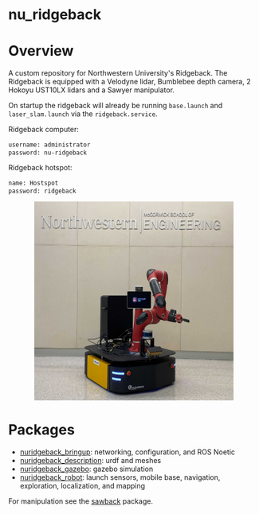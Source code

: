# nu_ridgeback

# Overview
A custom repository for Northwestern University's Ridgeback. The Ridgeback is equipped with a Velodyne lidar, Bumblebee depth camera, 2 Hokoyu UST10LX lidars and a Sawyer manipulator.

On startup the ridgeback will already be running `base.launch` and `laser_slam.launch` via
the `ridgeback.service`.

Ridgeback computer:
```
username: administrator
password: nu-ridgeback
```

Ridgeback hotspot:
```
name: Hostspot
password: ridgeback
```

<p align="center">
  <img src="/nuridgeback_robot/media/nurb1.jpg" width="400" height="400"/>
</p>


# Packages
* [nuridgeback_bringup](https://github.com/bostoncleek/nu_ridgeback/tree/master/nuridgeback_bringup): networking, configuration, and ROS Noetic
* [nuridgeback_description](https://github.com/bostoncleek/nu_ridgeback/tree/master/nuridgeback_description): urdf and meshes
* [nuridgeback_gazebo](https://github.com/bostoncleek/nu_ridgeback/tree/master/nuridgeback_gazebo): gazebo simulation
* [nuridgeback_robot](https://github.com/bostoncleek/nu_ridgeback/tree/master/nuridgeback_robot): launch sensors, mobile base, navigation, exploration, localization, and mapping

For manipulation see the [sawback](https://github.com/bostoncleek/sawback) package.
